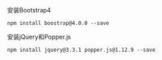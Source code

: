 安装Bootstrap4
```
npm install boostrap@4.0.0 --save
```
安装jQuery和Popper.js

```
npm install jquery@3.3.1 popper.js@1.12.9 --save
```

